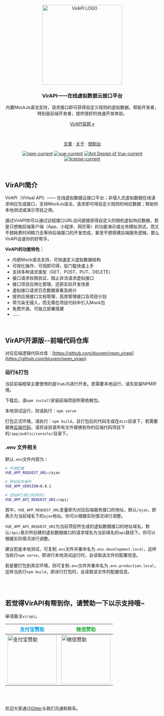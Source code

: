 <div style="text-align:center;" align="center">

<img src="https://images.gitee.com/uploads/images/2020/0821/230221_561fc363_863133.png" alt="VirAPI LOGO" style="width:260px;">

<h3>VirAPI——在线虚拟数据云接口平台</h3>

内置MockJs语法支持，请求接口即可获得自定义规则的虚拟数据。帮助开发者，特别是前端开发者，提供很好的快速开发体验。

[VirAPI官网  »](http://www.virapi.com/?_from=github)

<br/>

[文章](http://www.virapi.com/article.html?_from=github)
·
[关于](http://www.virapi.com/about.html?_from=github)
·
[控制台](http://console.virapi.com/?_from=github)

[![npm-current](https://img.shields.io/badge/npm-%5E1.6.5-brightgreen)](https://nodejs.org/en/)
[![vue-current](https://img.shields.io/badge/vue-%5E2.6.6-brightgreen)](https://cn.vuejs.org/)
[![Ant Design of Vue-current](https://img.shields.io/badge/Ant%20Design%20of%20Vue-%5E1.4.10-brightgreen)](https://www.antdv.com/docs/vue/introduce-cn/)
[![license-current](https://img.shields.io/badge/license-Apache--2.0-blue)](http://www.apache.org/licenses/LICENSE-2.0.html)

</div>
<br/>

## VirAPI简介

VirAPI（Virtual API）—— 在线虚拟数据云接口平台；非侵入式虚拟数据在线请求响应生成接口，支持MockJs语法，请求即可得自定义规则的响应数据；帮助你本地测试或演示项目之用。

通过VirAPI你可以通过远程接口URL访问直接获得自定义的随机虚拟响应数据，若是只想做前端客户端（App、小程序、网页等）的功能演示或业务模拟测试，而又不想耗费时间精力去等待后端接口的开发完成，甚至不想搭建后端服务逻辑，那么VirAPI会是你的好帮手。

**VirAPI的功能特色：**
+ 内嵌Mock语法支持，可快速定义虚拟数据结构
+ 可视化操作，可视即可得，低门槛快速上手
+ 支持多种请求类型（GET、POST、PUT、DELETE）
+ 接口请求权限验证，阻止非法请求虚拟接口
+ 接口项目应用化管理，还原实际开发场景
+ 虚拟接口请求日志数据查看及统计
+ 提供应用接口文档管理，高效管理接口及项目计划
+ 零污染无侵入，而无需在项目代码中引入Mock包
+ 免费开源，可独立部署搭建
+ ......

<br/>

## VirAPI开源版--前端代码仓库

对应后端逻辑代码仓库：[https://github.com/bluvenr/open_virapi](https://github.com/bluvenr/open_virapi)

### 运行&打包
当前前端框架主要使用的是VueJS进行开发。若需要本地运行，请先安装NPM环境。

下载后，请`npm install`安装前端项目所需依赖包。

本地测试运行，则请执行：`npm serve`

打包正式环境，请执行：`npm build`，且打包后的代码生成在`dist`目录下，若需要替换[后端代码](https://github.com/bluvenr/open_virapi)，请将该目录所有文件替换到你的后端代码项目下的`/app/public/console/`目录下。

### .env 文件相关

默认`.env`文件内容为：

``` bash
# 环境配置
VUE_APP_REQUEST_URL=/ajax

# 网站版本编号
VUE_APP_VERSION=0.0.1

# 虚拟API接口请求URI
VUE_APP_API_REQUEST_URI=/api/
```

其中，`VUE_APP_REQUEST_URL`变量即为对应后端服务接口的地址，默认`/ajax`，即表示为当前域名下的`ajax`地址。你可以根据实际情况进行调整。

`VUE_APP_API_REQUEST_URI`为当前项目所生成的虚拟数据接口的地址域名，默认`/api/`表示所创建的虚拟数据接口的请求域名为当前域名的`api`路径下。你可以根据实际情况进行调整。

建议若是本地测试，可复制`.env`文件并重命名为`.env.development.local`，这样当执行`npm serve`，即进行本地测试运行时，会读取该文件的配置信息。

若是要打包到真实环境，则可复制`.env`文件并重命名为`.env.production.local`，这样当执行`npm build`，即进行打包时，会读取该文件的配置信息。

<br/>
<br/>

## 若觉得VirAPI有帮到你，请赞助一下以示支持哦~
😁请备注`virapi`。

| <div style="text-align:center;color:#019fe8;">支付宝赞助</div> | <div style="text-align:center;color:#22ab39;">微信赞助</div> |
| --------- | --------- |
| <img src="https://images.gitee.com/uploads/images/2020/0821/230258_d7ecb18b_863133.png" alt="支付宝赞助" width="160px"> | <img src="https://images.gitee.com/uploads/images/2020/0821/230314_08ec5aad_863133.png" alt="微信赞助" width="160px"> |

<br/>
<br/>

欢迎大家通过[Gitter](https://gitter.im/virapi/feedback)与我们沟通和联系。
